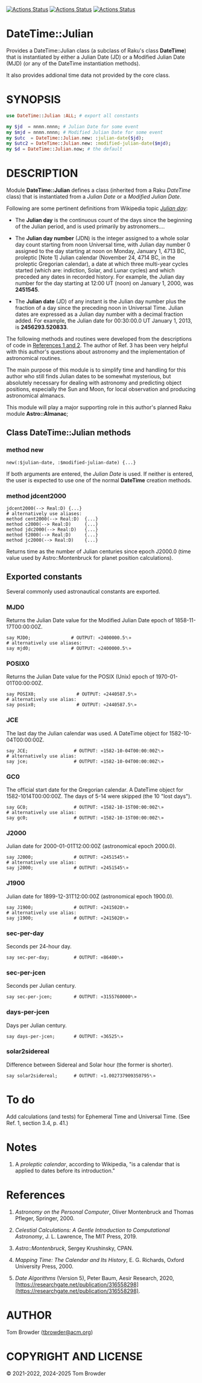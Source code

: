 [![Actions Status](https://github.com/tbrowder/DateTime-Julian/actions/workflows/linux.yml/badge.svg)](https://github.com/tbrowder/DateTime-Julian/actions) [![Actions Status](https://github.com/tbrowder/DateTime-Julian/actions/workflows/macos.yml/badge.svg)](https://github.com/tbrowder/DateTime-Julian/actions) [![Actions Status](https://github.com/tbrowder/DateTime-Julian/actions/workflows/windows.yml/badge.svg)](https://github.com/tbrowder/DateTime-Julian/actions)

DateTime::Julian
================

Provides a DateTime::Julian class (a subclass of Raku's class **DateTime**) that is instantiated by either a Julian Date (JD) or a Modified Julian Date (MJD) (or any of the DateTime instantiation methods).

It also provides addional time data not provided by the core class.

SYNOPSIS
========

```raku
use DateTime::Julian :ALL; # export all constants

my $jd  = nnnn.nnnn; # Julian Date for some event
my $mjd = nnnn.nnnn; # Modified Julian Date for some event
my $utc  = DateTime::Julian.new: :julian-date($jd);
my $utc2 = DateTime::Julian.new: :modified-julian-date($mjd);
my $d = DateTime::Julian.now; # the default
```

DESCRIPTION
===========

Module **DateTime::Julian** defines a class (inherited from a Raku *DateTime* class) that is instantiated from a *Julian Date* or a *Modified Julian Date*.

Following are some pertinent definitions from Wikipedia topic [*Julian day*](https://en.m.wikipedia.org/wiki/Julian_day):

  * The **Julian day** is the continuous count of the days since the beginning of the Julian period, and is used primarily by astronomers....

  * The **Julian day number** (JDN) is the integer assigned to a whole solar day count starting from noon Universal time, with Julian day number 0 assigned to the day starting at noon on Monday, January 1, 4713 BC, proleptic [Note 1] Julian calendar (November 24, 4714 BC, in the proleptic Gregorian calendar), a date at which three multi-year cycles started (which are: indiction, Solar, and Lunar cycles) and which preceded any dates in recorded history. For example, the Julian day number for the day starting at 12:00 UT (noon) on January 1, 2000, was **2451545**.

  * The **Julian date** (JD) of any instant is the Julian day number plus the fraction of a day since the preceding noon in Universal Time. Julian dates are expressed as a Julian day number with a decimal fraction added. For example, the Julian date for 00:30:00.0 UT January 1, 2013, is **2456293.520833**.

The following methods and routines were developed from the descriptions of code in [References 1 and 2](#References). The author of Ref. 3 has been very helpful with this author's questions about astronomy and the implementation of astronomical routines.

The main purpose of this module is to simplify time and handling for this author who still finds Julian dates to be somewhat mysterious, but absolutely necessary for dealing with astronomy and predicting object positions, especially the Sun and Moon, for local observation and producing astronomical almanacs.

This module will play a major supporting role in this author's planned Raku module **Astro::Almanac**;

Class DateTime::Julian methods
------------------------------

### method new

    new(:$julian-date, :$modified-julian-date) {...}

If both arguments are entered, the *Julian Date* is used. If neither is entered, the user is expected to use one of the normal **DateTime** creation methods.

### method jdcent2000

    jdcent2000(--> Real:D) {...}
    # alternatively use aliases:
    method cent2000(--> Real:D)  {...}
    method c2000(--> Real:D)     {...}
    method jdc2000(--> Real:D)   {...}
    method t2000(--> Real:D)     {...}
    method jc2000(--> Real:D)    {...}

Returns time as the number of Julian centuries since epoch J2000.0 (time value used by Astro::Montenbruck for planet position calculations).

Exported constants
------------------

Several commonly used astronautical constants are exported.

### MJD0

Returns the Julian Date value for the Modified Julian Date epoch of 1858-11-17T00:00:00Z.

    say MJD0;               # OUTPUT: «2400000.5␤»
    # alternatively use aliases:
    say mjd0;               # OUTPUT: «2400000.5␤»

### POSIX0

Returns the Julian Date value for the POSIX (Unix) epoch of 1970-01-01T00:00:00Z.

    say POSIX0;               # OUTPUT: «2440587.5␤»
    # alternatively use alias:
    say posix0;               # OUTPUT: «2440587.5␤»

### JCE

The last day the Julian calendar was used. A DateTime object for 1582-10-04T00:00:00Z.

    say JCE;                 # OUTPUT: «1582-10-04T00:00:00Z␤»
    # alternatively use alias:
    say jce;                 # OUTPUT: «1582-10-04T00:00:00Z␤»

### GC0

The official start date for the Gregorian calendar. A DateTime object for 1582-1014T00:00:00Z. The days of 5-14 were skipped (the 10 "lost days").

    say GC0;                 # OUTPUT: «1582-10-15T00:00:00Z␤»
    # alternatively use alias:
    say gc0;                 # OUTPUT: «1582-10-15T00:00:00Z␤»

### J2000

Julian date for 2000-01-01T12:00:00Z (astronomical epoch 2000.0).

    say J2000;               # OUTPUT: «2451545␤»
    # alternatively use alias:
    say j2000;               # OUTPUT: «2451545␤»

### J1900

Julian date for 1899-12-31T12:00:00Z (astronomical epoch 1900.0).

    say J1900;               # OUTPUT: «2415020␤»
    # alternatively use alias:
    say j1900;               # OUTPUT: «2415020␤»

### sec-per-day

Seconds per 24-hour day.

    say sec-per-day;         # OUTPUT: «86400␤»

### sec-per-jcen

Seconds per Julian century.

    say sec-per-jcen;        # OUTPUT: «3155760000␤»

### days-per-jcen

Days per Julian century.

    say days-per-jcen;       # OUTPUT: «36525␤»

### solar2sidereal

Difference between Sidereal and Solar hour (the former is shorter).

    say solar2sidereal;      # OUTPUT: «1.002737909350795␤»

To do
=====

Add calculations (and tests) for Ephemeral Time and Universal Time. (See Ref. 1, section 3.4, p. 41.)

Notes
=====

1. A *proleptic calendar*, according to Wikipedia, "is a calendar that is applied to dates before its introduction."

References
==========

1. *Astronomy on the Personal Computer*, Oliver Montenbruck and Thomas Pfleger, Springer, 2000.

2. *Celestial Calculations: A Gentle Introduction to Computational Astronomy*, J. L. Lawrence, The MIT Press, 2019.

3. *Astro::Montenbruck*, Sergey Krushinsky, CPAN.

4. *Mapping Time: The Calendar and Its History*, E. G. Richards, Oxford University Press, 2000.

5. *Date Algorithms* (Version 5), Peter Baum, Aesir Research, 2020, [https://researchgate.net/publication/316558298](https://researchgate.net/publication/316558298).

AUTHOR
======

Tom Browder (tbrowder@acm.org)

COPYRIGHT AND LICENSE
=====================

© 2021-2022, 2024-2025 Tom Browder

